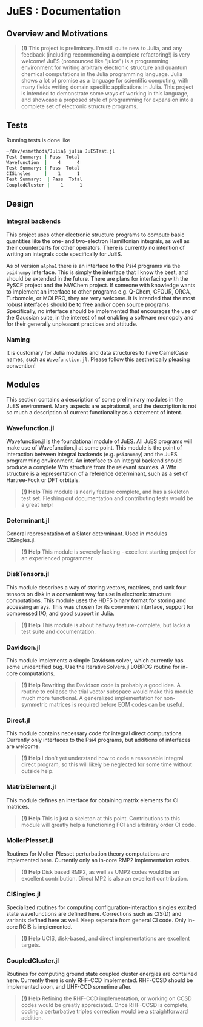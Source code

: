 # JuES : Documentation
## Overview and Motivations
> **(!)** This project is preliminary. I'm still quite new to Julia, and any feedback (including recommending a complete refactoring!) is very welcome! 
JuES (pronounced like "juice") is a programming environment for writing arbitrary electronic structure and quantum chemical computations in the Julia programming language. Julia shows a lot of promise as a language for scientific computing, with many fields writing domain specific applications in Julia. This project is intended to demonstrate some ways of working in this language, and showcase a proposed style of programming for expansion into a complete set of electronic structure programs.
## Tests
Running tests is done like 
```bash
~/dev/esmethods/Julia$ julia JuESTest.jl 
Test Summary: | Pass  Total
Wavefunction  |    4      4
Test Summary: | Pass  Total
CISingles     |    1      1
Test Summary:  | Pass  Total
CoupledCluster |    1      1
```

## Design
### Integral backends
This project uses other electronic structure programs to compute basic quantities like the one- and two-electron Hamiltonian integrals, as well as their counterparts for other operators. There is currently no intention of writing an integrals code specifically for JuES.

As of version `alpha1` there is an interface to the Psi4 programs via the `psi4numpy` interface. This is simply the interface that I know the best, and should be extended in the future. There are plans for interfacing with the PySCF project and the NWChem project. If someone with knowledge wants to implement an interface to other programs e.g. Q-Chem, CFOUR, ORCA, Turbomole, or MOLPRO, they are very welcome. It is intended that the most robust interfaces should be to free and/or open source programs. Specifically, no interface should be implemented that encourages the use of the Gaussian suite, in the interest of not enabling a software monopoly and for their generally unpleasant practices and attitude. 

### Naming
It is customary for Julia modules and data structures to have CamelCase names, such as `Wavefunction.jl`. Please follow this aesthetically pleasing convention! 

## Modules
This section contains a description of some preliminary modules in the JuES environment. Many aspects are aspirational, and the description is not so much a description of current functionality as a statement of intent.
### Wavefunction.jl
Wavefunction.jl is the foundational module of JuES. All JuES programs will make use of Wavefunction.jl at some point. This module is the point of interaction between integral backends (e.g. `psi4numpy`) and the JuES programming environment. An interface to an integral backend should produce a complete Wfn structure from the relevant sources. A Wfn structure is a representation of a reference determinant, such as a set of Hartree-Fock or DFT orbitals. 
> **(!) Help** This module is nearly feature complete, and has a skeleton test set. Fleshing out documentation and contributing tests would be a great help!
### Determinant.jl
General representation of a Slater determinant. Used in modules CISingles.jl. 
> **(!) Help** This module is severely lacking - excellent starting project for an experienced programmer.
### DiskTensors.jl
This module describes a way of storing vectors, matrices, and rank four tensors on disk in a convenient way for use in electronic structure computations. 
This module uses the HDF5 binary format for storing and accessing arrays. This was chosen for its convenient interface, support for compressed I/O, and good support in Julia. 
> **(!) Help** This module is about halfway feature-complete, but lacks a test suite and documentation.
### Davidson.jl
This module implements a simple Davidson solver, which currently has some unidentified bug. Use the IterativeSolvers.jl LOBPCG routine for in-core computations.
> **(!) Help** Rewriting the Davidson code is probably a good idea. A routine to collapse the trial vector subspace would make this module much more functional. A generalized implementation for non-symmetric matrices is required before EOM codes can be useful. 
### Direct.jl
This module contains necessary code for integral direct computations. Currently only interfaces to the Psi4 programs, but additions of interfaces are welcome. 
> **(!) Help** I don't yet understand how to code a reasonable integral direct program, so this will likely be neglected for some time without outside help.
### MatrixElement.jl
This module defines an interface for obtaining matrix elements for CI matrices.
>**(!) Help** This is just a skeleton at this point. Contributions to this module will greatly help a functioning FCI and arbitrary order CI code. 
### MollerPlesset.jl
Routines for Moller-Plesset perturbation theory computations are implemented here. Currently only an in-core RMP2 implementation exists. 
>**(!) Help** Disk based RMP2, as well as UMP2 codes would be an excellent contribution. Direct MP2 is also an excellent contribution.
### CISingles.jl
Specialized routines for computing configuration-interaction singles excited state wavefunctions are defined here. Corrections such as CIS(D) and variants defined here as well. Keep seperate from general CI code. Only in-core RCIS is implemented.
>**(!) Help** UCIS, disk-based, and direct implementations are excellent targets. 
### CoupledCluster.jl
Routines for computing ground state coupled cluster energies are contained here. Currently there is only RHF-CCD implemented. RHF-CCSD should be implemented soon, and UHF-CCD sometime after.
>**(!) Help** Refining the RHF-CCD implementation, or working on CCSD codes would be greatly appreciated. Once RHF-CCSD is complete, coding a perturbative triples correction would be a straightforward addition.

